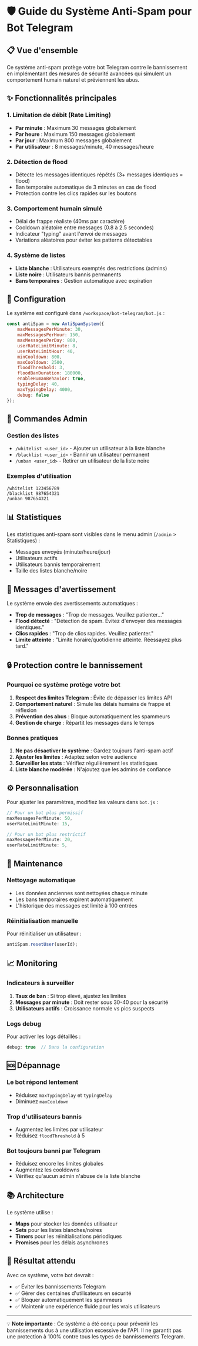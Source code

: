 # 🛡️ Guide du Système Anti-Spam pour Bot Telegram

## 📋 Vue d'ensemble

Ce système anti-spam protège votre bot Telegram contre le bannissement en implémentant des mesures de sécurité avancées qui simulent un comportement humain naturel et préviennent les abus.

## ✨ Fonctionnalités principales

### 1. **Limitation de débit (Rate Limiting)**
- **Par minute** : Maximum 30 messages globalement
- **Par heure** : Maximum 150 messages globalement  
- **Par jour** : Maximum 800 messages globalement
- **Par utilisateur** : 8 messages/minute, 40 messages/heure

### 2. **Détection de flood**
- Détecte les messages identiques répétés (3+ messages identiques = flood)
- Ban temporaire automatique de 3 minutes en cas de flood
- Protection contre les clics rapides sur les boutons

### 3. **Comportement humain simulé**
- Délai de frappe réaliste (40ms par caractère)
- Cooldown aléatoire entre messages (0.8 à 2.5 secondes)
- Indicateur "typing" avant l'envoi de messages
- Variations aléatoires pour éviter les patterns détectables

### 4. **Système de listes**
- **Liste blanche** : Utilisateurs exemptés des restrictions (admins)
- **Liste noire** : Utilisateurs bannis permanents
- **Bans temporaires** : Gestion automatique avec expiration

## 🔧 Configuration

Le système est configuré dans `/workspace/bot-telegram/bot.js` :

```javascript
const antiSpam = new AntiSpamSystem({
    maxMessagesPerMinute: 30,      
    maxMessagesPerHour: 150,       
    maxMessagesPerDay: 800,        
    userRateLimitMinute: 8,        
    userRateLimitHour: 40,          
    minCooldown: 800,               
    maxCooldown: 2500,              
    floodThreshold: 3,              
    floodBanDuration: 180000,       
    enableHumanBehavior: true,      
    typingDelay: 40,                
    maxTypingDelay: 4000,           
    debug: false                    
});
```

## 📝 Commandes Admin

### Gestion des listes

- `/whitelist <user_id>` - Ajouter un utilisateur à la liste blanche
- `/blacklist <user_id>` - Bannir un utilisateur permanent
- `/unban <user_id>` - Retirer un utilisateur de la liste noire

### Exemples d'utilisation

```
/whitelist 123456789
/blacklist 987654321
/unban 987654321
```

## 📊 Statistiques

Les statistiques anti-spam sont visibles dans le menu admin (`/admin` > Statistiques) :

- Messages envoyés (minute/heure/jour)
- Utilisateurs actifs
- Utilisateurs bannis temporairement
- Taille des listes blanche/noire

## 🚨 Messages d'avertissement

Le système envoie des avertissements automatiques :

- **Trop de messages** : "Trop de messages. Veuillez patienter..."
- **Flood détecté** : "Détection de spam. Évitez d'envoyer des messages identiques."
- **Clics rapides** : "Trop de clics rapides. Veuillez patienter."
- **Limite atteinte** : "Limite horaire/quotidienne atteinte. Réessayez plus tard."

## 🔒 Protection contre le bannissement

### Pourquoi ce système protège votre bot

1. **Respect des limites Telegram** : Évite de dépasser les limites API
2. **Comportement naturel** : Simule les délais humains de frappe et réflexion
3. **Prévention des abus** : Bloque automatiquement les spammeurs
4. **Gestion de charge** : Répartit les messages dans le temps

### Bonnes pratiques

1. **Ne pas désactiver le système** : Gardez toujours l'anti-spam actif
2. **Ajuster les limites** : Adaptez selon votre audience
3. **Surveiller les stats** : Vérifiez régulièrement les statistiques
4. **Liste blanche modérée** : N'ajoutez que les admins de confiance

## ⚙️ Personnalisation

Pour ajuster les paramètres, modifiez les valeurs dans `bot.js` :

```javascript
// Pour un bot plus permissif
maxMessagesPerMinute: 50,
userRateLimitMinute: 15,

// Pour un bot plus restrictif  
maxMessagesPerMinute: 20,
userRateLimitMinute: 5,
```

## 🔄 Maintenance

### Nettoyage automatique

- Les données anciennes sont nettoyées chaque minute
- Les bans temporaires expirent automatiquement
- L'historique des messages est limité à 100 entrées

### Réinitialisation manuelle

Pour réinitialiser un utilisateur :
```javascript
antiSpam.resetUser(userId);
```

## 📈 Monitoring

### Indicateurs à surveiller

1. **Taux de ban** : Si trop élevé, ajustez les limites
2. **Messages par minute** : Doit rester sous 30-40 pour la sécurité
3. **Utilisateurs actifs** : Croissance normale vs pics suspects

### Logs debug

Pour activer les logs détaillés :
```javascript
debug: true  // Dans la configuration
```

## 🆘 Dépannage

### Le bot répond lentement
- Réduisez `maxTypingDelay` et `typingDelay`
- Diminuez `maxCooldown`

### Trop d'utilisateurs bannis
- Augmentez les limites par utilisateur
- Réduisez `floodThreshold` à 5

### Bot toujours banni par Telegram
- Réduisez encore les limites globales
- Augmentez les cooldowns
- Vérifiez qu'aucun admin n'abuse de la liste blanche

## 📚 Architecture

Le système utilise :
- **Maps** pour stocker les données utilisateur
- **Sets** pour les listes blanches/noires
- **Timers** pour les réinitialisations périodiques
- **Promises** pour les délais asynchrones

## 🎯 Résultat attendu

Avec ce système, votre bot devrait :
- ✅ Éviter les bannissements Telegram
- ✅ Gérer des centaines d'utilisateurs en sécurité
- ✅ Bloquer automatiquement les spammeurs
- ✅ Maintenir une expérience fluide pour les vrais utilisateurs

---

💡 **Note importante** : Ce système a été conçu pour prévenir les bannissements dus à une utilisation excessive de l'API. Il ne garantit pas une protection à 100% contre tous les types de bannissements Telegram.